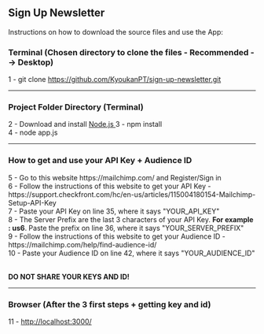 <h2>Sign Up Newsletter</h2>

<p>Instructions on how to download the source files and use the App: </p>

<h3>Terminal (Chosen directory to clone the files - Recommended --> Desktop)</h3>

1 - git clone https://github.com/KyoukanPT/sign-up-newsletter.git

<hr>

<h3>Project Folder Directory (Terminal)</h3>

2 - Download and install <a href="https://nodejs.org/en/download"> Node.js </a>
3 - npm install<br>
4 - node app.js

<hr>

<h3>How to get and use your API Key + Audience ID</h3>
5 - Go to this website https://mailchimp.com/ and Register/Sign in<br>
6 - Follow the instructions of this website to get your API Key - https://support.checkfront.com/hc/en-us/articles/115004180154-Mailchimp-Setup-API-Key<br>
7 - Paste your API Key on line 35, where it says "YOUR_API_KEY"<br>
8 - The Server Prefix are the last 3 characters of your API Key. <strong>For example : us6</strong>. Paste the prefix on line 36, where it says "YOUR_SERVER_PREFIX"<br>
9 - Follow the instructions of this website to get your Audience ID - https://mailchimp.com/help/find-audience-id/<br>
10 - Paste your Audience ID on line 42, where it says "YOUR_AUDIENCE_ID"<br><br>

<strong>DO NOT SHARE YOUR KEYS AND ID!</strong>

<hr>

<h3>Browser (After the 3 first steps + getting key and id)</h3>
11 - <a href="http://localhost:3000/">http://localhost:3000/</a>
